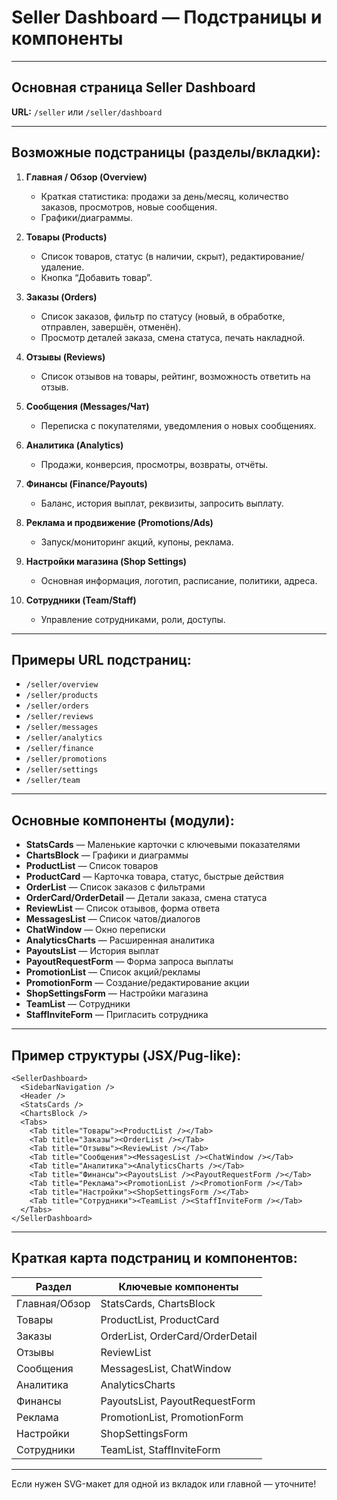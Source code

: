 # Seller Dashboard — Подстраницы и компоненты

---

## Основная страница Seller Dashboard

**URL:** `/seller` или `/seller/dashboard`

---

## Возможные подстраницы (разделы/вкладки):

1. **Главная / Обзор (Overview)**
   - Краткая статистика: продажи за день/месяц, количество заказов, просмотров, новые сообщения.
   - Графики/диаграммы.

2. **Товары (Products)**
   - Список товаров, статус (в наличии, скрыт), редактирование/удаление.
   - Кнопка “Добавить товар”.

3. **Заказы (Orders)**
   - Список заказов, фильтр по статусу (новый, в обработке, отправлен, завершён, отменён).
   - Просмотр деталей заказа, смена статуса, печать накладной.

4. **Отзывы (Reviews)**
   - Список отзывов на товары, рейтинг, возможность ответить на отзыв.

5. **Сообщения (Messages/Чат)**
   - Переписка с покупателями, уведомления о новых сообщениях.

6. **Аналитика (Analytics)**
   - Продажи, конверсия, просмотры, возвраты, отчёты.

7. **Финансы (Finance/Payouts)**
   - Баланс, история выплат, реквизиты, запросить выплату.

8. **Реклама и продвижение (Promotions/Ads)**
   - Запуск/мониторинг акций, купоны, реклама.

9. **Настройки магазина (Shop Settings)**
   - Основная информация, логотип, расписание, политики, адреса.

10. **Сотрудники (Team/Staff)**
    - Управление сотрудниками, роли, доступы.

---

## Примеры URL подстраниц:

- `/seller/overview`
- `/seller/products`
- `/seller/orders`
- `/seller/reviews`
- `/seller/messages`
- `/seller/analytics`
- `/seller/finance`
- `/seller/promotions`
- `/seller/settings`
- `/seller/team`

---

## Основные компоненты (модули):

- **StatsCards** — Маленькие карточки с ключевыми показателями
- **ChartsBlock** — Графики и диаграммы
- **ProductList** — Список товаров
- **ProductCard** — Карточка товара, статус, быстрые действия
- **OrderList** — Список заказов с фильтрами
- **OrderCard/OrderDetail** — Детали заказа, смена статуса
- **ReviewList** — Список отзывов, форма ответа
- **MessagesList** — Список чатов/диалогов
- **ChatWindow** — Окно переписки
- **AnalyticsCharts** — Расширенная аналитика
- **PayoutsList** — История выплат
- **PayoutRequestForm** — Форма запроса выплаты
- **PromotionList** — Список акций/рекламы
- **PromotionForm** — Создание/редактирование акции
- **ShopSettingsForm** — Настройки магазина
- **TeamList** — Сотрудники
- **StaffInviteForm** — Пригласить сотрудника

---

## Пример структуры (JSX/Pug-like):

```
<SellerDashboard>
  <SidebarNavigation />
  <Header />
  <StatsCards />
  <ChartsBlock />
  <Tabs>
    <Tab title="Товары"><ProductList /></Tab>
    <Tab title="Заказы"><OrderList /></Tab>
    <Tab title="Отзывы"><ReviewList /></Tab>
    <Tab title="Сообщения"><MessagesList /><ChatWindow /></Tab>
    <Tab title="Аналитика"><AnalyticsCharts /></Tab>
    <Tab title="Финансы"><PayoutsList /><PayoutRequestForm /></Tab>
    <Tab title="Реклама"><PromotionList /><PromotionForm /></Tab>
    <Tab title="Настройки"><ShopSettingsForm /></Tab>
    <Tab title="Сотрудники"><TeamList /><StaffInviteForm /></Tab>
  </Tabs>
</SellerDashboard>
```

---

## Краткая карта подстраниц и компонентов:

| Раздел             | Ключевые компоненты                        |
|--------------------|--------------------------------------------|
| Главная/Обзор      | StatsCards, ChartsBlock                    |
| Товары             | ProductList, ProductCard                   |
| Заказы             | OrderList, OrderCard/OrderDetail           |
| Отзывы             | ReviewList                                 |
| Сообщения          | MessagesList, ChatWindow                   |
| Аналитика          | AnalyticsCharts                            |
| Финансы            | PayoutsList, PayoutRequestForm             |
| Реклама            | PromotionList, PromotionForm               |
| Настройки          | ShopSettingsForm                           |
| Сотрудники         | TeamList, StaffInviteForm                  |

---

Если нужен SVG-макет для одной из вкладок или главной — уточните!